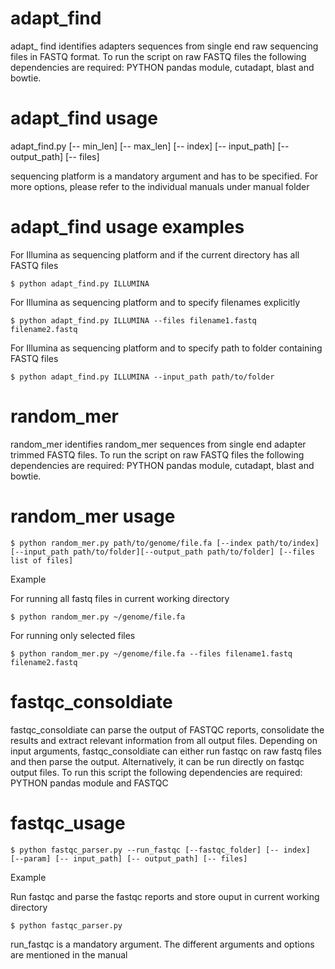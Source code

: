 # adapt_find
adapt_ find identifies adapters sequences from single end raw sequencing files in FASTQ format. To run the script on raw FASTQ files the following dependencies are required: PYTHON pandas module, cutadapt, blast and bowtie.

# adapt_find usage 

adapt_find.py <sequencing platform> [-- min_len] [-- max_len] [-- index] [-- input_path] [-- output_path] [-- files]
  
  sequencing platform is a mandatory argument and has to be specified. For more options, please refer to the individual manuals under manual folder

# adapt_find usage examples

For Illumina as sequencing platform and if the current directory has all FASTQ files

```$ python adapt_find.py ILLUMINA```

For Illumina as sequencing platform and to specify filenames explicitly

```$ python adapt_find.py ILLUMINA --files filename1.fastq filename2.fastq```

For Illumina as sequencing platform and to specify path to folder containing FASTQ files

```$ python adapt_find.py ILLUMINA --input_path path/to/folder```



# random_mer

random_mer identifies random_mer sequences from single end adapter trimmed FASTQ files. To run the script on raw FASTQ files the following dependencies are required: PYTHON pandas module, cutadapt, blast and bowtie.

# random_mer usage

```$ python random_mer.py path/to/genome/file.fa [--index path/to/index][--input_path path/to/folder][--output_path path/to/folder] [--files list of files]```

Example

For running all fastq files in current working directory

```$ python random_mer.py ~/genome/file.fa ```

For running only selected files

```$ python random_mer.py ~/genome/file.fa --files filename1.fastq filename2.fastq```


# fastqc_consoldiate

fastqc_consoldiate can parse the output of FASTQC reports, consolidate the results and extract relevant information from all output files. Depending on input arguments, fastqc_consoldiate can either run fastqc on raw fastq files and then parse the output. Alternatively, it can be run directly on fastqc output files. To run this script the following dependencies are required: PYTHON pandas module and FASTQC

# fastqc_usage

```$ python fastqc_parser.py --run_fastqc [--fastqc_folder] [-- index]  [--param] [-- input_path] [-- output_path] [-- files] ```

Example

Run fastqc and parse the fastqc reports and store ouput in current working directory

```$ python fastqc_parser.py```


run_fastqc is a mandatory argument. The different arguments and options are mentioned in the manual




